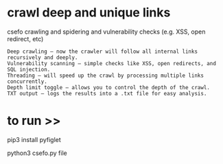 # crawl deep and unique links

csefo crawling and spidering and vulnerability checks (e.g. XSS, open redirect, etc)


    Deep crawling – now the crawler will follow all internal links recursively and deeply.
    Vulnerability scanning – simple checks like XSS, open redirects, and SQL injection.
    Threading – will speed up the crawl by processing multiple links concurrently.
    Depth limit toggle – allows you to control the depth of the crawl.
    TXT output – logs the results into a .txt file for easy analysis.


# to run >>

pip3 install pyfiglet

python3 csefo.py file
